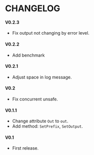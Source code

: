# CHANGELOG

#### V0.2.3
* Fix output not changing by error level.

#### V0.2.2
* Add benchmark

#### V0.2.1
* Adjust space in log message.

#### V0.2
* Fix concurrent unsafe.

#### V0.1.1
* Change attribute `Out` to `out`.
* Add method: `SetPrefix`, `SetOutput`.

#### V0.1
* First release.
